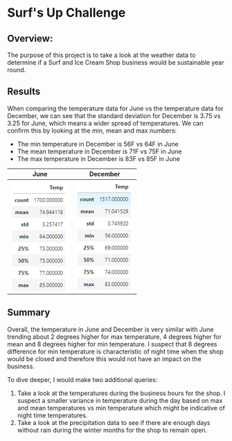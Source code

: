 # Surf's Up Challenge
## Overview: 
The purpose of this project is to take a look at the weather data to determine if a Surf and Ice Cream Shop business would be sustainable year round.

## Results

When comparing the temperature data for June vs the temperature data for December, we can see that the standard deviation for December is 3.75 vs 3.25 for June, which means a wider spread of temperatures. We can confirm this by looking at the min, mean and max numbers: 
- The min temperature in December is 56F vs 64F in June
- The mean temperature in December is 71F vs 75F in June
- The max temperature in December is 83F vs 85F in June


|June |December|
|----------------------|-----------------------|
|![June Temperatures](Resources/June_Temp.png)|![December Temperatures](Resources/December_Temp.png)|


## Summary
Overall, the temperature in June and December is very similar with June trending about 2 degrees higher for max temperature, 4 degrees higher for mean and 8 degrees higher for min temperature. I suspect that 8 degrees difference for min temperature is characteristic of night time when the shop would be closed and therefore this would not have an impact on the business. 

To dive deeper, I would make two additional queries:
1. Take a look at the temperatures during the business hours for the shop. I suspect a smaller variance in temperature during the day based on max and mean temperatures vs min temperature which might be indicative of night time temperatures.
2. Take a look at the precipitation data to see if there are enough days without rain during the winter months for the shop to remain open.




